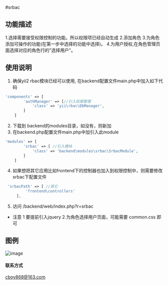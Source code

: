 #srbac

## 功能描述

1.选择需要接受权限控制的功能。所以权限项已经自动生成
2.添加角色
3.为角色添加可操作的功能(在第一步中选择的功能中选择)。
4.为用户授权,在角色管理页面选择对应的角色行的"选择用户"。


## 使用说明

1. 确保yii2 rbac模块已经可以使用, 在backend配置文件main.php中加入如下代码
```php
'components' => [
        'authManager' => [//引入权限管理
            'class' => 'yii\rbac\DbManager',
        ]
    ]
```
2. 下载到 backend的modules目录，如没有，则新加
3. 在backend.php配置文件main.php中加引入此module
```php
'modules' => [
        'srbac' => [ //引入模块
            'class' => 'backend\modules\srbac\SrbacModule',
        ]
    ]
```
4. 如果想把其它应用比如frontend下的控制器也加入到权限控制中，则需要修改srbac下配置文件
```php
 'srbacPath' => [ //其它
         'frontend\controllers'
     ],
```
5. 访问 /backend/web/index.php?r=srbac

* 注意 1 要提前引入jquery 2.为角色选择用户页面，可能需要 common.css 即可

## 图例
![image](https://github.com/ButBueatiful/dotvim/raw/master/screenshots/vim-screenshot.jpg)


#### 联系方式

cboy868@163.com

